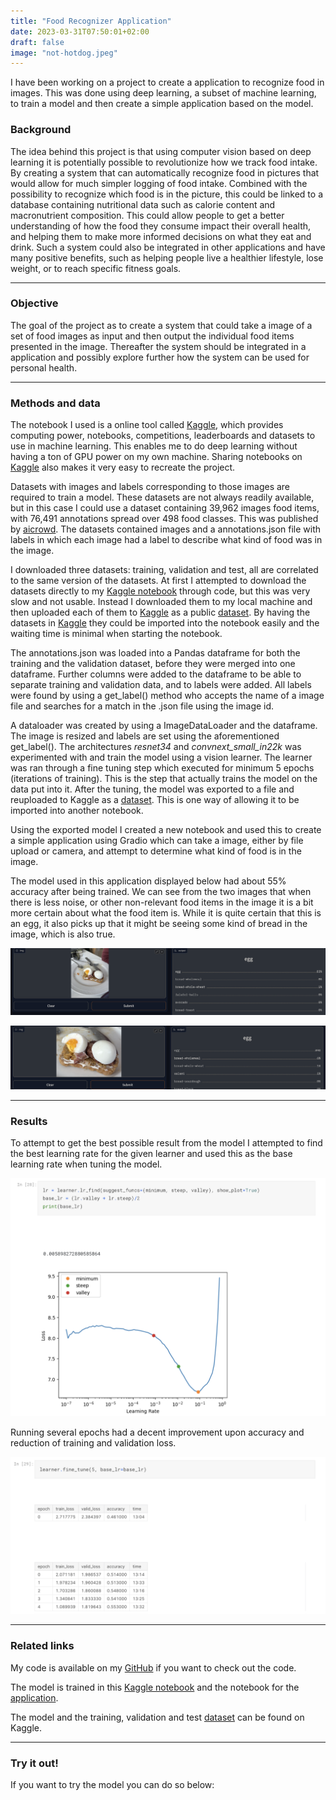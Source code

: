 ```yaml
---
title: "Food Recognizer Application"
date: 2023-03-31T07:50:01+02:00
draft: false
image: "not-hotdog.jpeg"
---
```

[Kaggle]: https://www.kaggle.com/
[dataset]: https://www.kaggle.com/jaflaten/datasets?scroll=true
[Kaggle notebook]: https://www.kaggle.com/code/jaflaten/food-recog-loader?scriptVersionId=124121986 
[GitHub]: https://github.com/jaflaten/food-recognizer
[application]: https://www.kaggle.com/code/jaflaten/food-recog-app

I have been working on a project to create a application to recognize food in images. This was done using deep learning, a subset of machine learning, to train a model and then create a simple application based on the model. 

### Background

The idea behind this project is that using computer vision based on deep learning it is potentially possible to revolutionize how we track food intake. By creating a system that can automatically recognize food in pictures that would allow for much simpler logging of food intake. Combined with the possibility to recognize which food is in the picture, this could be linked to a database containing nutritional data such as calorie content and macronutrient composition. This could allow people to get a better understanding of how the food they consume impact their overall health, and helping them to make more informed decisions on what they eat and drink. Such a system could also be integrated in other applications and have many positive benefits, such as helping people live a healthier lifestyle, lose weight, or to reach specific fitness goals. 

---

### Objective

The goal of the project as to create a system that could take a image of a set of food images as input and then output the individual food items presented in the image. Thereafter the system should be integrated in a application and possibly explore further how the system can be used for personal health.

---

### Methods and data

The notebook I used is a online tool called [Kaggle], which provides computing power, notebooks, competitions, leaderboards and datasets to use in machine learning. This enables me to do deep learning without having a ton of GPU power on my own machine. Sharing notebooks on [Kaggle] also makes it very easy to recreate the project.

Datasets with images and labels corresponding to those images are required to train a model. These datasets are not always readily available, but in this case I could use a dataset containing 39,962 images food items, with 76,491 annotations spread over 498 food classes. This was published by [aicrowd](https://www.aicrowd.com/challenges/food-recognition-benchmark-2022). The datasets contained images and a annotations.json file with labels in which each image had a label to describe what kind of food was in the image. 

I downloaded three datasets: training, validation and test, all are correlated to the same version of the datasets. At first I attempted to download the datasets directly to my [Kaggle notebook] through code, but this was very slow and not usable. Instead I downloaded them to my local machine and then uploaded each of them to [Kaggle] as a public [dataset]. By having the datasets in [Kaggle] they could be imported into the notebook easily and the waiting time is minimal when starting the notebook.

The annotations.json was loaded into a Pandas dataframe for both the training and the validation dataset, before they were merged into one dataframe. Further columns were added to the dataframe to be able to separate training and validation data, and to labels were added. All labels were found by using a get_label() method who accepts the name of a image file and searches for a match in the .json file using the image id. 

A dataloader was created by using a ImageDataLoader and the dataframe. The image is resized and labels are set using the aforementioned get_label(). The architectures  *resnet34* and *convnext_small_in22k* was experimented with and train the model using a vision learner. The learner was ran through a fine tuning step which executed for minimum 5 epochs (iterations of training). This is the step that actually trains the model on the data put into it. After the tuning, the model was exported to a file and reuploaded to Kaggle as a [dataset]. This is one way of allowing it to be imported into another notebook. 

Using the exported model I created a new notebook and used this to create a simple application using Gradio which can take a image, either by file upload or camera, and attempt to determine what kind of food is in the image.


The model used in this application displayed below had about 55% accuracy after being trained. We can see from the two images that when there is less noise, or other non-relevant food items in the image it is a bit more certain about what the food item is. While it is quite certain that this is an egg, it also picks up that it might be seeing some kind of bread in the image, which is also true. 

![egg1](egg1.png)

![egg2](egg2.png)

---

<!-- > Korleis kan eg finne fleire typar mat på samme bilde ? kva må til då ?  -->

### Results

To attempt to get the best possible result from the model I attempted to find the best learning rate for the given learner and used this as the base learning rate when tuning the model. 

![](learning-rate.png)


Running several epochs had a decent improvement upon accuracy and reduction of training and validation loss. 

![](accuracy.png)


---


### Related links

My code is available on my [GitHub] if you want to check out the code. 

The model is trained in this [Kaggle notebook] and the notebook for the [application].

The model and the training, validation and test [dataset] can be found on Kaggle.

<!-- Ide: legg inn video frå silicon valley med not hot dog  -->

---

### Try it out!

If you want to try the model you can do so below: 

<script
	type="module"
	src="https://gradio.s3-us-west-2.amazonaws.com/3.24.1/gradio.js"
></script>

<gradio-app src="https://jaflaten-food-recognizer-app.hf.space"></gradio-app>
